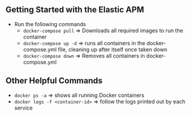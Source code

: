 ## Getting Started with the Elastic APM 
* Run the following commands
  * `docker-compose pull` => Downloads all required images to run the container
  * `docker-compose up -d` => runs all containers in the docker-compose.yml file, cleaning up after itself once taken down
  * `docker-compose down` => Removes all containers in docker-compose.yml

## Other Helpful Commands
* `docker ps -a` => shows all running Docker containers
* `docker logs -f <container-id>` => follow the logs printed out by each service